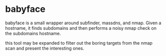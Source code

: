 # babyface

babyface is a small wrapper around subfinder, massdns, and nmap.  Given a hostname, it finds subdomains and then performs a noisy nmap check on the subdomains hostname.

this tool may be expanded to filter out the boring targets from the nmap scan and present the interesting ones.
